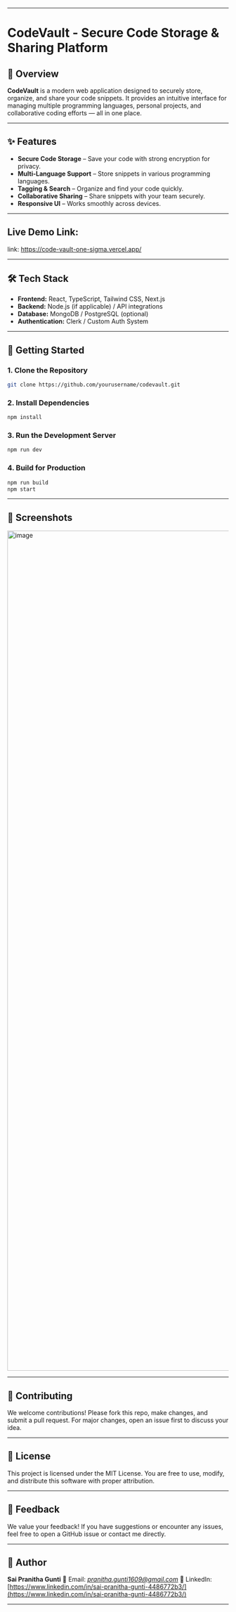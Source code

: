 
---

# **CodeVault - Secure Code Storage & Sharing Platform**

## **📌 Overview**

**CodeVault** is a modern web application designed to securely store, organize, and share your code snippets.
It provides an intuitive interface for managing multiple programming languages, personal projects, and collaborative coding efforts — all in one place.

---

## **✨ Features**

* **Secure Code Storage** – Save your code with strong encryption for privacy.
* **Multi-Language Support** – Store snippets in various programming languages.
* **Tagging & Search** – Organize and find your code quickly.
* **Collaborative Sharing** – Share snippets with your team securely.
* **Responsive UI** – Works smoothly across devices.

---
##  Live Demo Link:
link: https://code-vault-one-sigma.vercel.app/

---

## **🛠 Tech Stack**

* **Frontend:** React, TypeScript, Tailwind CSS, Next.js
* **Backend:** Node.js (if applicable) / API integrations
* **Database:** MongoDB / PostgreSQL (optional)
* **Authentication:** Clerk / Custom Auth System

---

## **🚀 Getting Started**

### **1. Clone the Repository**

```bash
git clone https://github.com/yourusername/codevault.git
```

### **2. Install Dependencies**

```bash
npm install
```



### **3. Run the Development Server**

```bash
npm run dev
```

### **4. Build for Production**

```bash
npm run build
npm start
```

---

## **📸 Screenshots**
<img width="2940" height="1912" alt="image" src="https://github.com/user-attachments/assets/97db3226-9661-4c93-8b7a-b000441588fc" />



---

## **🤝 Contributing**

We welcome contributions! Please fork this repo, make changes, and submit a pull request.
For major changes, open an issue first to discuss your idea.

---

## **📜 License**

This project is licensed under the MIT License. You are free to use, modify, and distribute this software with proper attribution.

---

## **💬 Feedback**

We value your feedback! If you have suggestions or encounter any issues, feel free to open a GitHub issue or contact me directly.

---

## **👤 Author**

**Sai Pranitha Gunti**
📧 Email: *[pranitha.gunti1609@gmail.com](mailto:pranitha.gunti1609@gmail.com)*
💼 LinkedIn: [https://www.linkedin.com/in/sai-pranitha-gunti-4486772b3/](https://www.linkedin.com/in/sai-pranitha-gunti-4486772b3/)

---


